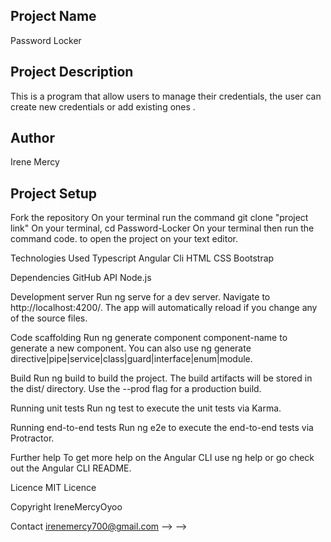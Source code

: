 ## Project Name
Password Locker

## Project Description
This is a  program that allow users to manage their credentials, the user can create new credentials or add existing ones .


## Author
Irene Mercy

## Project Setup
Fork the repository On your terminal run the command git clone "project link" On your terminal, cd Password-Locker On your terminal then run the command code. to open the project on your text editor.



Technologies Used
Typescript Angular Cli HTML CSS Bootstrap

Dependencies
GitHub API Node.js

Development server
Run ng serve for a dev server. Navigate to http://localhost:4200/. The app will automatically reload if you change any of the source files.

Code scaffolding
Run ng generate component component-name to generate a new component. You can also use ng generate directive|pipe|service|class|guard|interface|enum|module.

Build
Run ng build to build the project. The build artifacts will be stored in the dist/ directory. Use the --prod flag for a production build.

Running unit tests
Run ng test to execute the unit tests via Karma.

Running end-to-end tests
Run ng e2e to execute the end-to-end tests via Protractor.

Further help
To get more help on the Angular CLI use ng help or go check out the Angular CLI README.

Licence
MIT Licence

Copyright
IreneMercyOyoo

Contact
irenemercy700@gmail.com --> -->
